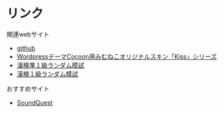 # リンク
関連webサイト
- [github](https://github.com/mimneko)
- [WordpressテーマCocoon用みむねこオリジナルスキン「Kiss」シリーズ](https://mimneko.github.io/Kiss-Skins/)
- [漢検準１級ランダム模試](https://mimneko.github.io/kanken-semi1/)
- [漢検１級ランダム模試](https://mimneko.github.io/kanken-1/)

おすすめサイト
- [SoundQuest](https://soundquest.jp/quest/)
